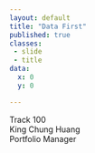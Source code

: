 ```yaml
---
layout: default
title: "Data First"
published: true
classes:
 - slide
 - title
data:
  x: 0
  y: 0

---
```


<div class="session">Track 100</div>
<div class="vcard">
  <div class="n">King Chung Huang</div>
  <div class="title">Portfolio Manager</div>
</div>